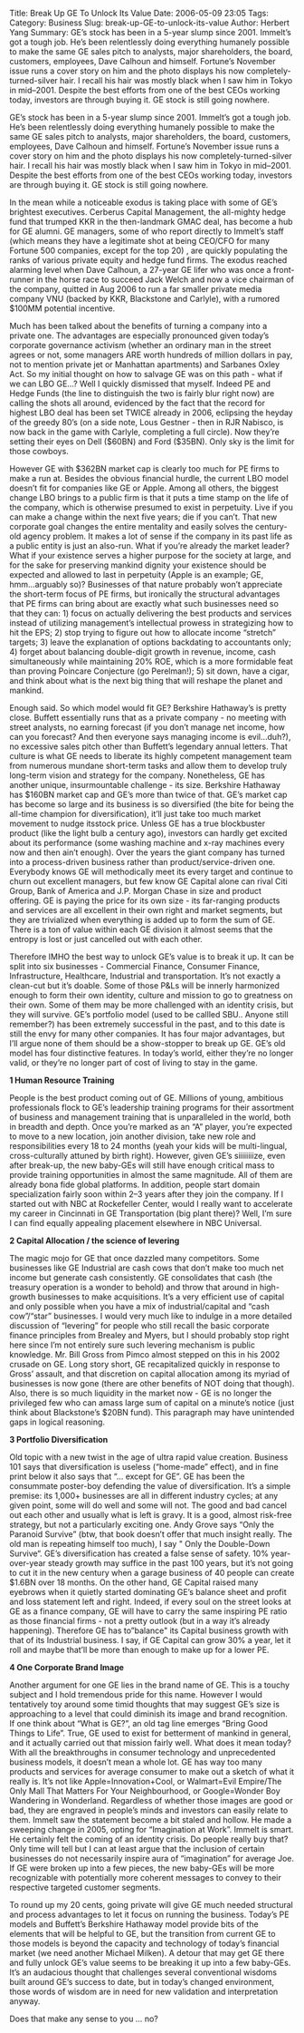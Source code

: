 Title: Break Up GE To Unlock Its Value
Date: 2006-05-09 23:05
Tags:
Category: Business
Slug: break-up-GE-to-unlock-its-value
Author: Herbert Yang
Summary: GE’s stock has been in a 5-year slump since 2001. Immelt’s got a tough job. He’s been relentlessly doing everything humanely possible to make the same GE sales pitch to analysts, major shareholders, the board, customers, employees, Dave Calhoun and himself. Fortune’s November issue runs a cover story on him and the photo displays his now completely-turned-silver hair. I recall his hair was mostly black when I saw him in Tokyo in mid–2001. Despite the best efforts from one of the best CEOs working today, investors are through buying it. GE stock is still going nowhere.

GE’s stock has been in a 5-year slump since 2001. Immelt’s got a tough job. He’s been relentlessly doing everything humanely possible to make the same GE sales pitch to analysts, major shareholders, the board, customers, employees, Dave Calhoun and himself. Fortune’s November issue runs a cover story on him and the photo displays his now completely-turned-silver hair. I recall his hair was mostly black when I saw him in Tokyo in mid–2001. Despite the best efforts from one of the best CEOs working today, investors are through buying it. GE stock is still going nowhere.

In the mean while a noticeable exodus is taking place with some of GE’s brightest executives. Cerberus Capital Management, the all-mighty hedge fund that trumped KKR in the then-landmark GMAC deal, has become a hub for GE alumni. GE managers, some of who report directly to Immelt’s staff (which means they have a legitimate shot at being CEO/CFO for many Fortune 500 companies, except for the top 20) , are quickly populating the ranks of various private equity and hedge fund firms. The exodus
reached alarming level when Dave Calhoun, a 27-year GE lifer who was once a front-runner in the horse race to succeed Jack Welch and now a vice chairman of the company, quitted in Aug 2006 to run a far smaller private media company VNU (backed by KKR, Blackstone and Carlyle), with a rumored \$100MM potential incentive.

Much has been talked about the benefits of turning a company into a private one. The advantages are especially pronounced given today’s corporate governance activism (whether an ordinary man in the street agrees or not, some managers ARE worth hundreds of million dollars in
pay, not to mention private jet or Manhattan apartments) and Sarbanes Oxley Act. So my initial thought on how to salvage GE was on this path - what if we can LBO GE…? Well I quickly dismissed that myself. Indeed PE and Hedge Funds (the line to distinguish the two is fairly blur right now) are calling the shots all around, evidenced by the fact that the record for highest LBO deal has been set TWICE already in 2006, eclipsing the heyday of the greedy 80’s (on a side note, Lous Gestner - then in RJR Nabisco, is now back in the game with Carlyle, completing a full circle). Now they’re setting their eyes on Dell (\$60BN) and Ford (\$35BN). Only sky is the limit for those cowboys.

However GE with \$362BN market cap is clearly too much for PE firms to make a run at. Besides the obvious financial hurdle, the current LBO model doesn’t fit for companies like GE or Apple. Among all others, the biggest change LBO brings to a public firm is that it puts a time stamp on the life of the company, which is otherwise presumed to exist in perpetuity. Live if you can make a change within the next five years; die if you can’t. That new corporate goal changes the entire mentality and easily solves the century-old agency problem. It makes a lot of sense if the company in its past life as a public entity is just an also-run. What if you’re already the market leader? What if your existence serves a higher purpose for the society at large, and for the sake for preserving mankind dignity your existence should be expected and allowed to last in perpetuity (Apple is an example; GE, hmm...arguably so)? Businesses of that nature probably won’t appreciate the short-term focus of PE firms, but ironically the structural advantages that PE firms can bring about are exactly what such businesses need so that they can: 1) focus on actually delivering the best products and services instead of utilizing management’s intellectual prowess in strategizing how to hit the EPS; 2) stop trying to figure out how to allocate income “stretch” targets; 3) leave the explanation of options backdating to accountants only; 4) forget about balancing double-digit growth in revenue, income, cash simultaneously while maintaining 20% ROE, which is a more formidable feat than proving Poincare Conjecture (go Perelman!); 5) sit down, have a cigar, and think about what is the next big thing that will reshape the planet and mankind.

Enough said. So which model would fit GE? Berkshire Hathaway’s is pretty close. Buffett essentially runs that as a private company - no meeting with street analysts, no earning forecast (if you don’t manage net income, how can you forecast? And then everyone says managing income is evil…duh?), no excessive sales pitch other than Buffett’s legendary annual letters. That culture is what GE needs to liberate its highly competent management team from numerous mundane short-term tasks and allow them to develop truly long-term vision and strategy for the company. Nonetheless, GE has another unique, insurmountable challenge - its size. Berkshire Hathaway has \$160BN market cap and GE’s more than twice of that. GE’s market cap has become so large and its business is
so diversified (the bite for being the all-time champion for diversification), it’ll just take too much market movement to nudge itsstock price. Unless GE has a true blockbuster product (like the light
bulb a century ago), investors can hardly get excited about its
performance (some washing machine and x-ray machines every now and then
ain’t enough). Over the years the giant company has turned into a
process-driven business rather than product/service-driven one.
Everybody knows GE will methodically meet its every target and continue
to churn out excellent managers, but few know GE Capital alone can rival
Citi Group, Bank of America and J.P. Morgan Chase in size and product
offering. GE is paying the price for its own size - its far-ranging
products and services are all excellent in their own right and market
segments, but they are trivialized when everything is added up to form
the sum of GE. There is a ton of value within each GE division it almost
seems that the entropy is lost or just cancelled out with each other.

Therefore IMHO the best way to unlock GE’s value is to break it up. It
can be split into six businesses - Commercial Finance, Consumer Finance,
Infrastructure, Healthcare, Industrial and transportation. It’s not
exactly a clean-cut but it’s doable. Some of those P&Ls will be innerly
harmonized enough to form their own identity, culture and mission to go
to greatness on their own. Some of them may be more challenged with an
identity crisis, but they will survive. GE’s portfolio model (used to be
callled SBU.. Anyone still remember?) has been extremely successful in
the past, and to this date is still the envy for many other companies.
It has four major advantages, but I’ll argue none of them should be a
show-stopper to break up GE. GE’s old model has four distinctive
features. In today’s world, either they’re no longer valid, or they’re
no longer part of cost of living to stay in the game.

**1 Human Resource Training**

People is the best product coming out of GE. Millions of young,
ambitious professionals flock to GE’s leadership training programs for
their assortment of business and management training that is
unparalleled in the world, both in breadth and depth. Once you’re marked
as an “A” player, you’re expected to move to a new location, join
another division, take new role and responsibilities every 18 to 24
months (yeah your kids will be multi-lingual, cross-culturally attuned
by birth right). However, given GE’s siiiiiiiize, even after break-up,
the new baby-GEs will still have enough critical mass to provide
training opportunities in almost the same magnitude. All of them are
already bona fide global platforms. In addition, people start domain
specialization fairly soon within 2–3 years after they join the company.
If I started out with NBC at Rockefeller Center, would I really want to
accelerate my career in Cincinnati in GE Transportation (big plant
there)? Well, I’m sure I can find equally appealing placement elsewhere
in NBC Universal.

**2 Capital Allocation / the science of levering**

The magic mojo for GE that once dazzled many competitors. Some
businesses like GE Industrial are cash cows that don’t make too much net
income but generate cash consistently. GE consolidates that cash (the
treasury operation is a wonder to behold) and throw that around in
high-growth businesses to make acquisitions. It’s a very efficient use
of capital and only possible when you have a mix of industrial/capital
and “cash cow”/“star” businesses. I would very much like to indulge in a
more detailed discussion of “levering” for people who still recall the
basic corporate finance principles from Brealey and Myers, but I should
probably stop right here since I’m not entirely sure such levering
mechanism is public knowledge. Mr. Bill Gross from Pimco almost stepped
on this in his 2002 crusade on GE. Long story short, GE recapitalized
quickly in response to Gross’ assault, and that discretion on capital
allocation among its myriad of businesses is now gone (there are other
benefits of NOT doing that though). Also, there is so much liquidity in
the market now - GE is no longer the privileged few who can amass large
sum of capital on a minute’s notice (just think about Blackstone’s
\$20BN fund). This paragraph may have unintended gaps in logical
reasoning.

**3 Portfolio Diversification**

Old topic with a new twist in the age of ultra rapid value creation.
Business 101 says that diversification is useless (“home-made” effect),
and in fine print below it also says that “… except for GE”. GE has been
the consummate poster-boy defending the value of diversification. It’s a
simple premise: its 1,000+ businesses are all in different industry
cycles; at any given point, some will do well and some will not. The
good and bad cancel out each other and usually what is left is gravy. It
is a good, almost risk-free strategy, but not a particularly exciting
one. Andy Grove says “Only the Paranoid Survive” (btw, that book doesn’t
offer that much insight really. The old man is repeating himself too
much), I say " Only the Double-Down Survive“. GE’s diversification has
created a false sense of safety. 10% year-over-year steady growth may
suffice in the past 100 years, but it’s not going to cut it in the new
century when a garage business of 40 people can create \$1.6BN over 18
months. On the other hand, GE Capital raised many eyebrows when it
quietly started dominating GE’s balance sheet and profit and loss
statement left and right. Indeed, if every soul on the street looks at
GE as a finance company, GE will have to carry the same inspiring PE
ratio as those financial firms - not a pretty outlook (but in a way it’s
already happening). Therefore GE has to”balance" its Capital business
growth with that of its Industrial business. I say, if GE Capital can
grow 30% a year, let it roll and maybe that’ll be more than enough to
make up for a lower PE.

**4 One Corporate Brand Image**

Another argument for one GE lies in the brand name of GE. This is a
touchy subject and I hold tremendous pride for this name. However I
would tentatively toy around some timid thoughts that may suggest GE’s
size is approaching to a level that could diminish its image and brand
recognition. If one think about “What is GE?”, an old tag line emerges
“Bring Good Things to Life”. True, GE used to exist for betterment of
mankind in general, and it actually carried out that mission fairly
well. What does it mean today? With all the breakthroughs in consumer
technology and unprecedented business models, it doesn’t mean a whole
lot. GE has way too many products and services for average consumer to
make out a sketch of what it really is. It’s not like
Apple=Innovation+Cool, or Walmart=Evil Empire/The Only Mall That Matters
For Your Neighbourhood, or Google=Wonder Boy Wandering in Wonderland.
Regardless of whether those images are good or bad, they are engraved in
people’s minds and investors can easily relate to them. Immelt saw the
statement become a bit staled and hollow. He made a sweeping change in
2005, opting for “Imagination at Work”. Immelt is smart. He certainly
felt the coming of an identity crisis. Do people really buy that? Only
time will tell but I can at least argue that the inclusion of certain
businesses do not necessarily inspire aura of “imagination” for average
Joe. If GE were broken up into a few pieces, the new baby-GEs will be
more recognizable with potentially more coherent messages to convey to
their respective targeted customer segments.

To round up my 20 cents, going private will give GE much needed
structural and process advantages to let it focus on running the
business. Today’s PE models and Buffett’s Berkshire Hathaway model
provide bits of the elements that will be helpful to GE, but the
transition from current GE to those models is beyond the capacity and
technology of today’s financial market (we need another Michael Milken).
A detour that may get GE there and fully unlock GE’s value seems to be
breaking it up into a few baby-GEs. It’s an audacious thought that
challenges several conventional wisdoms built around GE’s success to
date, but in today’s changed environment, those words of wisdom are in
need for new validation and interpretation anyway.

Does that make any sense to you … no?

